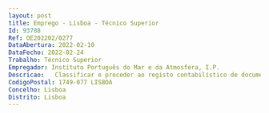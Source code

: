 ```yaml
--- 
layout: post
title: Emprego - Lisboa - Técnico Superior
Id: 93788
Ref: OE202202/0277
DataAbertura: 2022-02-10
DataFecho: 2022-02-24
Trabalho: Técnico Superior
Empregador: Instituto Português do Mar e da Atmosfera, I.P.
Descricao:   Classificar e proceder ao registo contabilístico de documentos de receita e despesa (contabilidade orçamental), gastos e rendimentos (contabilidade financeira e de gestão)   Assegurar o cumprimento das normas contabilísticas e disposições legais, conferências dos registos ao nível contabilístico e fiscal (validar e enviar as declarações para a Autoridade Tributária, dando cumprimento às obrigações de natureza fiscal e contributiva)   Proceder à análise e acompanhamento da execução Orçamental, financeira e de gestão, e executar estatísticas, análises ou informações sobre contabilidade de gestão   Integrar a equipa que elabora a proposta de Orçamento e os documentos de prestação de contas   Organizar e manter atualizado, de acordo com as normas existentes, o arquivo documental da divisão.
CodigoPostal: 1749-077 LISBOA
Concelho: Lisboa
Distrito: Lisboa
--- 
```

